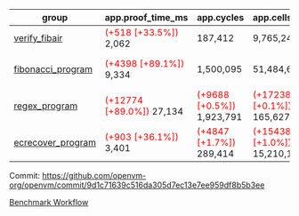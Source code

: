 | group | app.proof_time_ms | app.cycles | app.cells_used | leaf.proof_time_ms | leaf.cycles | leaf.cells_used |
| -- | -- | -- | -- | -- | -- | -- |
| [verify_fibair](https://github.com/openvm-org/openvm/blob/benchmark-results/benchmarks-dispatch/refs/heads/main/verify_fibair-9d1c71639c516da305d7ec13e7ee959df8b5b3ee.md) |<span style='color: red'>(+518 [+33.5%])</span> 2,062 |  187,412 |  9,765,248 |- | - | - |
| [fibonacci_program](https://github.com/openvm-org/openvm/blob/benchmark-results/benchmarks-dispatch/refs/heads/main/fibonacci-9d1c71639c516da305d7ec13e7ee959df8b5b3ee.md) |<span style='color: red'>(+4398 [+89.1%])</span> 9,334 |  1,500,095 |  51,484,646 |<span style='color: red'>(+4132 [+69.5%])</span> 10,076 | <span style='color: red'>(+27027 [+2.2%])</span> 1,239,863 | <span style='color: red'>(+163585 [+0.3%])</span> 50,075,889 |
| [regex_program](https://github.com/openvm-org/openvm/blob/benchmark-results/benchmarks-dispatch/refs/heads/main/regex-9d1c71639c516da305d7ec13e7ee959df8b5b3ee.md) |<span style='color: red'>(+12774 [+89.0%])</span> 27,134 | <span style='color: red'>(+9688 [+0.5%])</span> 1,923,791 | <span style='color: red'>(+172388 [+0.1%])</span> 165,627,761 |<span style='color: red'>(+14774 [+57.0%])</span> 40,708 | <span style='color: red'>(+65866 [+1.5%])</span> 4,509,133 | <span style='color: red'>(+443261 [+0.2%])</span> 219,864,708 |
| [ecrecover_program](https://github.com/openvm-org/openvm/blob/benchmark-results/benchmarks-dispatch/refs/heads/main/ecrecover-9d1c71639c516da305d7ec13e7ee959df8b5b3ee.md) |<span style='color: red'>(+903 [+36.1%])</span> 3,401 | <span style='color: red'>(+4847 [+1.7%])</span> 289,414 | <span style='color: red'>(+154384 [+1.0%])</span> 15,210,107 |<span style='color: red'>(+11831 [+72.3%])</span> 28,191 | <span style='color: red'>(+103661 [+3.0%])</span> 3,588,135 | <span style='color: red'>(+2476350 [+1.5%])</span> 170,759,393 |


Commit: https://github.com/openvm-org/openvm/commit/9d1c71639c516da305d7ec13e7ee959df8b5b3ee

[Benchmark Workflow](https://github.com/openvm-org/openvm/actions/runs/13163606004)
